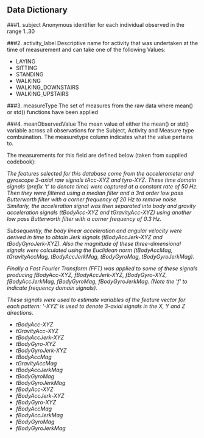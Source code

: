 ## Data Dictionary

###1. subject
Anonymous identifier for each individual observed in the range 1..30
  
###2. activity_label
Descriptive name for activity that was undertaken at the time of measurement and can take one of the following Values:
* LAYING            
* SITTING           
* STANDING            
* WALKING 
* WALKING_DOWNSTAIRS   
* WALKING_UPSTAIRS

###3. measureType
The set of measures from the raw data where mean() or std() functions have been applied   

###4. meanObservedValue
The mean value of either the mean() or std() variable across all observations for the Subject, Activity and Measure type combuination. The measuretype column indicates what the value pertains to.

The measurements for this field are defined below (taken from supplied codebook):

_The features selected for this database come from the accelerometer and gyroscope 3-axial raw signals tAcc-XYZ and tyro-XYZ. These time domain signals (prefix 't' to denote time) were captured at a constant rate of 50 Hz. Then they were filtered using a median filter and a 3rd order low pass Butterworth filter with a corner frequency of 20 Hz to remove noise. Similarly, the acceleration signal was then separated into body and gravity acceleration signals (tBodyAcc-XYZ and tGravityAcc-XYZ) using another low pass Butterworth filter with a corner frequency of 0.3 Hz._ 

_Subsequently, the body linear acceleration and angular velocity were derived in time to obtain Jerk signals (tBodyAccJerk-XYZ and tBodyGyroJerk-XYZ). Also the magnitude of these three-dimensional signals were calculated using the Euclidean norm (tBodyAccMag, tGravityAccMag, tBodyAccJerkMag, tBodyGyroMag, tBodyGyroJerkMag)._

_Finally a Fast Fourier Transform (FFT) was applied to some of these signals producing fBodyAcc-XYZ, fBodyAccJerk-XYZ, fBodyGyro-XYZ, fBodyAccJerkMag, fBodyGyroMag, fBodyGyroJerkMag. (Note the 'f' to indicate frequency domain signals)._

_These signals were used to estimate variables of the feature vector for each pattern:_ 
_'-XYZ' is used to denote 3-axial signals in the X, Y and Z directions._

* _tBodyAcc-XYZ_
* _tGravityAcc-XYZ_
* _tBodyAccJerk-XYZ_
* _tBodyGyro-XYZ_
* _tBodyGyroJerk-XYZ_
* _tBodyAccMag_
* _tGravityAccMag_
* _tBodyAccJerkMag_
* _tBodyGyroMag_
* _tBodyGyroJerkMag_
* _fBodyAcc-XYZ_
* _fBodyAccJerk-XYZ_
* _fBodyGyro-XYZ_
* _fBodyAccMag_
* _fBodyAccJerkMag_
* _fBodyGyroMag_
* _fBodyGyroJerkMag_


